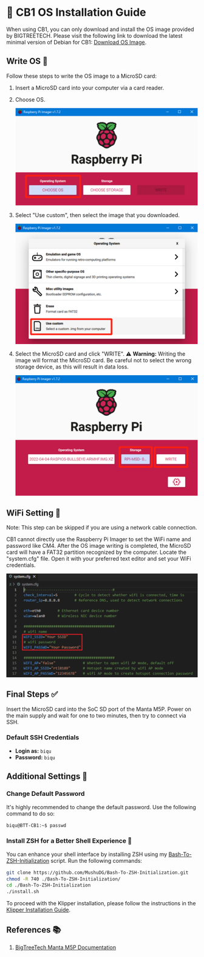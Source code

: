 
# 💾 CB1 OS Installation Guide

When using CB1, you can only download and install the OS image provided by BIGTREETECH. Please visit the following link to download the latest minimal version of Debian for CB1: [Download OS Image](https://github.com/bigtreetech/CB1/releases).

## Write OS 📝

Follow these steps to write the OS image to a MicroSD card:

1. Insert a MicroSD card into your computer via a card reader.
2. Choose OS.

   ![1_Raspberry_Pi_Imager.png](https://github.com/MushuDG/MakerFr_I3-RS32-K/blob/main/Pictures/2_CB1_OS_Installation/1_Raspberry_Pi_Imager.png)
3. Select "Use custom", then select the image that you downloaded.

   ![2_Use_Custom_Image.png](https://github.com/MushuDG/MakerFr_I3-RS32-K/blob/main/Pictures/2_CB1_OS_Installation/2_Use_Custom_Image.png)
4. Select the MicroSD card and click "WRITE". ⚠️ **Warning:** Writing the image will format the MicroSD card. Be careful not to select the wrong storage device, as this will result in data loss.

   ![3_Write_Image.png](https://github.com/MushuDG/MakerFr_I3-RS32-K/blob/main/Pictures/2_CB1_OS_Installation/3_Write_Image.png)

## WiFi Setting 📶

Note: This step can be skipped if you are using a network cable connection.

CB1 cannot directly use the Raspberry Pi Imager to set the WiFi name and password like CM4. After the OS image writing is completed, the MicroSD card will have a FAT32 partition recognized by the computer. Locate the "system.cfg" file. Open it with your preferred text editor and set your WiFi credentials.

![4_WiFi_Settings.png](https://github.com/MushuDG/MakerFr_I3-RS32-K/blob/main/Pictures/2_CB1_OS_Installation/4_WiFi_Settings.png)

## Final Steps ✅

Insert the MicroSD card into the SoC SD port of the Manta M5P. Power on the main supply and wait for one to two minutes, then try to connect via SSH.

### Default SSH Credentials

- **Login as:** `biqu`
- **Password:** `biqu`

## Additional Settings 🔐

### Change Default Password

It's highly recommended to change the default password. Use the following command to do so:

```bash
biqu@BTT-CB1:~$ passwd
```

### Install ZSH for a Better Shell Experience 🐚

You can enhance your shell interface by installing ZSH using my [Bash-To-ZSH-Initialization](https://github.com/MushuDG/Bash-To-ZSH-Initialization) script. Run the following commands:

```bash
git clone https://github.com/MushuDG/Bash-To-ZSH-Initialization.git
chmod -R 740 ./Bash-To-ZSH-Initialization/
cd ./Bash-To-ZSH-Initialization
./install.sh
```

To proceed with the Klipper installation, please follow the instructions in the [Klipper Installation Guide](https://github.com/MushuDG/MakerFr_I3-RS32-K/blob/main/Documentation/3_Klipper_Installation_Guide.md).

## References 📚

1. [BigTreeTech Manta M5P Documentation](https://github.com/bigtreetech/Manta-M5P)
